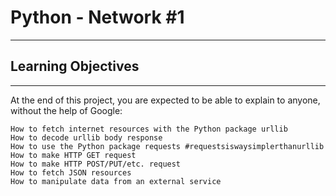 # Python - Network #1
---
## Learning Objectives
---
At the end of this project, you are expected to be able to explain to anyone, without the help of Google:
~~~
How to fetch internet resources with the Python package urllib
How to decode urllib body response
How to use the Python package requests #requestsiswaysimplerthanurllib
How to make HTTP GET request
How to make HTTP POST/PUT/etc. request
How to fetch JSON resources
How to manipulate data from an external service
~~~
